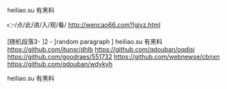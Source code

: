 
heiliao.su 有黑料




👉/点/此/进/入/观/看/ http://wencao66.com?lgjyz.html




[随机段落3-
]2 - [random paragraph
]
heiliao.su 有黑料 https://github.com/itunsr/dhlb
https://github.com/qdouban/oqdisj
https://github.com/goodraes/551732
https://github.com/webnewse/cbnxn
https://github.com/qdouban/wdykyh





heiliao.su 有黑料
